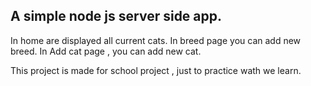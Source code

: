 ## A simple node js server side app. 
In home are displayed all current cats.
In breed page you can add new breed.
In Add cat page , you can add new cat.

This project is made for school project , just to practice wath we learn.
